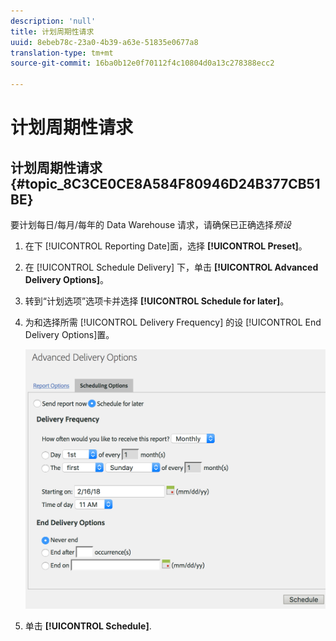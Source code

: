 ```yaml
---
description: 'null'
title: 计划周期性请求
uuid: 8ebeb78c-23a0-4b39-a63e-51835e0677a8
translation-type: tm+mt
source-git-commit: 16ba0b12e0f70112f4c10804d0a13c278388ecc2

---
```



# 计划周期性请求

## 计划周期性请求 {#topic_8C3CE0CE8A584F80946D24B377CB51BE}

要计划每日/每月/每年的 Data Warehouse 请求，请确保已正确选择*预设*

1. 在下 [!UICONTROL Reporting Date]面，选择 **[!UICONTROL Preset]**。

1. 在 [!UICONTROL Schedule Delivery] 下，单击 **[!UICONTROL Advanced Delivery Options]**。

1. 转到“计划选项”选项卡并选择 **[!UICONTROL Schedule for later]**。
1. 为和选择所需 [!UICONTROL Delivery Frequency] 的设 [!UICONTROL End Delivery Options]置。

   ![](assets/dw_schedule.png)

1. 单击 **[!UICONTROL Schedule]**.

